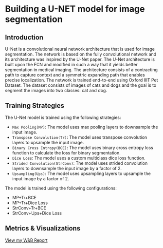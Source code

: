 # Building a U-NET model for image segmentation

## Introduction
U-Net is a convolutional neural network architecture that is used for image segmentation. The network is based on the fully convolutional network and its architecture was inspired by the U-Net paper. The U-Net architecture is built upon the FCN and modified in such a way that it yields better segmentation in medical imaging. The architecture consists of a contracting path to capture context and a symmetric expanding path that enables precise localization. The network is trained end-to-end using Oxford IIIT Pet Dataset. The dataset consists of images of cats and dogs and the goal is to segment the images into two classes: cat and dog.

## Training Strategies

The U-Net model is trained using the following strategies:

- `Max Pooling(MP)`: The model uses max pooling layers to downsample the input image.
- `Transpose Convolution(Tr)`: The model uses transpose convolution layers to upsample the input image.
- `Binary Cross Entropy(BCE)`: The model uses binary cross entropy loss function to calculate the loss for binary segmentation.
- `Dice Loss`: The model uses a custom multiclass dice loss function.
- `Strided Convolution(StrConv)`: The model uses strided convolution layers to downsample the input image by a factor of 2.
- `Upsampling(Ups)`: The model uses upsampling layers to upsample the input image by a factor of 2.

The model is trained using the following configurations:

- MP+Tr+BCE
- MP+Tr+Dice Loss
- StrConv+Tr+BCE
- StrConv+Ups+Dice Loss

## Metrics & Visualizations

[View my W&B Report](https://api.wandb.ai/links/akv1000/53nprd7u)

